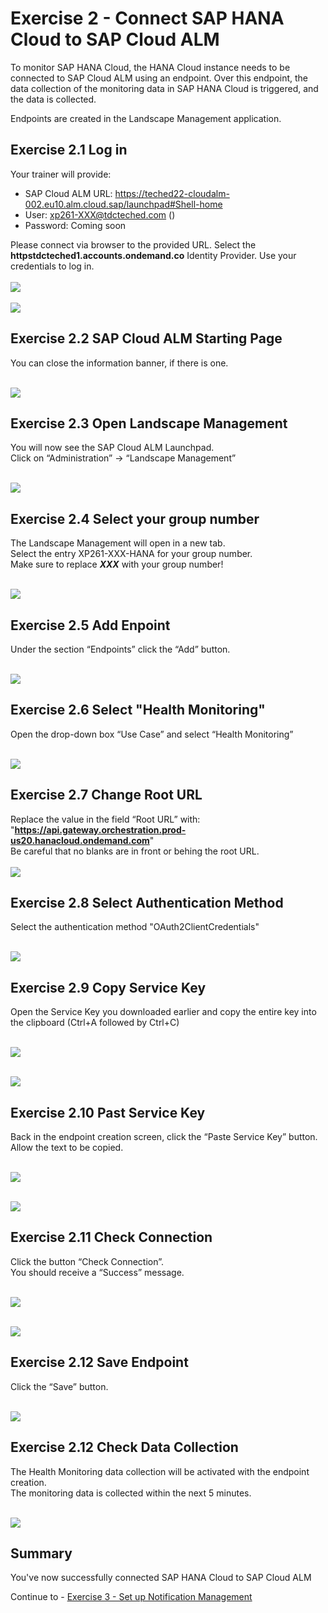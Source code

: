 # Exercise 2 - Connect SAP HANA Cloud to SAP Cloud ALM

To monitor SAP HANA Cloud, the HANA Cloud instance needs to be connected to SAP Cloud ALM using an endpoint. Over this endpoint, the data collection of the monitoring data in SAP HANA Cloud is triggered, and the data is collected.

Endpoints are created in the Landscape Management application.

## Exercise 2.1 Log in

Your trainer will provide:  
- SAP Cloud ALM URL: https://teched22-cloudalm-002.eu10.alm.cloud.sap/launchpad#Shell-home
- User: xp261-XXX@tdcteched.com ()
- Password: Coming soon

Please connect via browser to the provided URL. Select the **httpstdcteched1.accounts.ondemand.co** Identity Provider.
Use your credentials to log in.  
<br>![](/exercises/ex2/images/Ex2_1.png)  
<br>![](/exercises/ex2/images/Ex2_2.png)

## Exercise 2.2 SAP Cloud ALM Starting Page

You can close the information banner, if there is one.

<br>![](/exercises/ex2/images/Ex2_3.png)

## Exercise 2.3 Open Landscape Management

You will now see the SAP Cloud ALM Launchpad.  
Click on “Administration” → “Landscape Management”

<br>![](/exercises/ex2/images/Ex2_4.png)

## Exercise 2.4 Select your group number

The Landscape Management will open in a new tab.  
Select the entry XP261-XXX-HANA for your group number.  
Make sure to replace _**XXX**_ with your group number!

<br>![](/exercises/ex2/images/Ex2_5.png)

## Exercise 2.5 Add Enpoint

Under the section “Endpoints” click the “Add” button.

<br>![](/exercises/ex2/images/Ex2_6.png)

## Exercise 2.6 Select "Health Monitoring"

Open the drop-down box “Use Case” and select “Health Monitoring”

<br>![](/exercises/ex2/images/Ex2_7.png)

## Exercise 2.7 Change Root URL

Replace the value in the field “Root URL” with:  
"**https://api.gateway.orchestration.prod-us20.hanacloud.ondemand.com**"  
Be careful that no blanks are in front or behing the root URL.  
<br>![](/exercises/ex2/images/Ex2_7a.png)

## Exercise 2.8 Select Authentication Method

Select the authentication method "OAuth2ClientCredentials"

<br>![](/exercises/ex2/images/Ex2_7b.png)

## Exercise 2.9 Copy Service Key

Open the Service Key you downloaded earlier and copy the entire key into the clipboard (Ctrl+A followed by Ctrl+C)

<br>![](/exercises/ex2/images/Ex2_9.png)

<br>![](/exercises/ex2/images/Ex2_10.png)

## Exercise 2.10 Past Service Key

Back in the endpoint creation screen, click the “Paste Service Key” button.  
Allow the text to be copied.

<br>![](/exercises/ex2/images/Ex2_11.png)

<br>![](/exercises/ex2/images/Ex2_12.png)

## Exercise 2.11 Check Connection

Click the button “Check Connection”.  
You should receive a “Success” message.

<br>![](/exercises/ex2/images/Ex2_13.png)

<br>![](/exercises/ex2/images/Ex2_14.png)

## Exercise 2.12 Save Endpoint

Click the “Save” button.

<br>![](/exercises/ex2/images/Ex2_15.png)

## Exercise 2.12 Check Data Collection

The Health Monitoring data collection will be activated with the endpoint creation.  
The monitoring data is collected within the next 5 minutes. 

<br>![](/exercises/ex2/images/Ex2_16.png)

## Summary

You've now successfully connected SAP HANA Cloud to SAP Cloud ALM

Continue to - [Exercise 3 -	Set up Notification Management ](../ex3/README.md)
